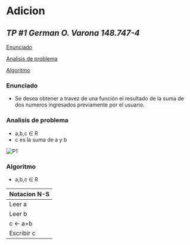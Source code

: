 # **Adicion**
## *TP #1 German O. Varona 148.747-4*

[Enunciado](#Enunciado)

[Analisis de problema](#Analisis-de-problema)

[Algoritmo](#Algoritmo)

### Enunciado
- Se desea obtener a travez de una función el resultado de la suma de dos numeros ingresados previamente por el usuario.

### Analisis de problema
- a,b,c ∈ R
- c es la suma de a y b

![P1](https://fotos.subefotos.com/b8111151a3c9f2caa322182f8a100670o.jpg)
### Algoritmo
- a,b,c ∈ R


|Notacion N-S|
| ----- |
| Leer a |
| Leer b |
| c ← a+b |
| Escribir c |
